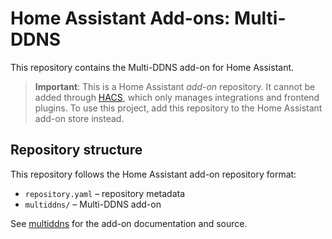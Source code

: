 # Home Assistant Add-ons: Multi-DDNS

This repository contains the Multi-DDNS add-on for Home Assistant.

> **Important**: This is a Home Assistant *add-on* repository. It cannot be
added through [HACS](https://hacs.xyz), which only manages integrations and
frontend plugins. To use this project, add this repository to the Home
Assistant add-on store instead.

## Repository structure

This repository follows the Home Assistant add-on repository format:

- `repository.yaml` – repository metadata
- `multiddns/` – Multi-DDNS add-on

See [multiddns](./multiddns) for the add-on documentation and source.
